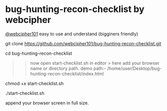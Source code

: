 # bug-hunting-recon-checklist by webcipher
<a href="https://twitter.com/webcipher101?s=09">@webcipher101</a>
easy to use and understand (bigginers friendly)

git clone https://github.com/webcipher101/bug-hunting-recon-checklist.git

cd bug-hunting-recon-checklist

>> now open start-checklist.sh in editor > here add your browser name or directory path.
>> demo path:- /home/user/Desktop/bug-hunting-recon-checklist/index.html

chmod +x start-checklist.sh

./start-checklist.sh

append your browser screen in full size.
